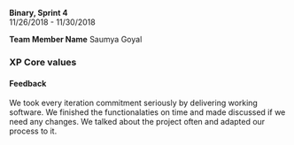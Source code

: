 **Binary, Sprint 4**    
11/26/2018 - 11/30/2018 

**Team Member Name**
Saumya Goyal


### XP Core values

#### Feedback
We took every iteration commitment seriously by delivering working software. We finished the functionalaties on time and made discussed if
we need any changes. We talked about the project often and adapted our process to it.
 
